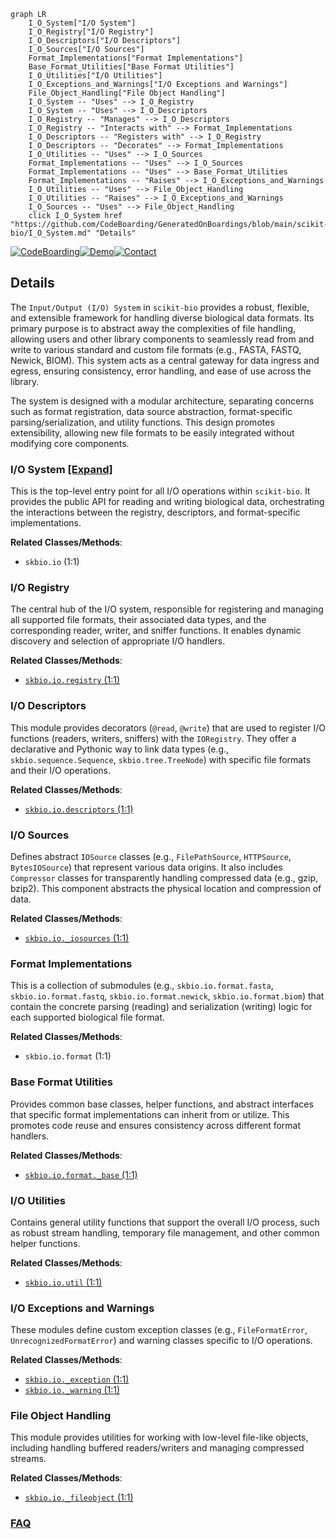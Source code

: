 ```mermaid
graph LR
    I_O_System["I/O System"]
    I_O_Registry["I/O Registry"]
    I_O_Descriptors["I/O Descriptors"]
    I_O_Sources["I/O Sources"]
    Format_Implementations["Format Implementations"]
    Base_Format_Utilities["Base Format Utilities"]
    I_O_Utilities["I/O Utilities"]
    I_O_Exceptions_and_Warnings["I/O Exceptions and Warnings"]
    File_Object_Handling["File Object Handling"]
    I_O_System -- "Uses" --> I_O_Registry
    I_O_System -- "Uses" --> I_O_Descriptors
    I_O_Registry -- "Manages" --> I_O_Descriptors
    I_O_Registry -- "Interacts with" --> Format_Implementations
    I_O_Descriptors -- "Registers with" --> I_O_Registry
    I_O_Descriptors -- "Decorates" --> Format_Implementations
    I_O_Utilities -- "Uses" --> I_O_Sources
    Format_Implementations -- "Uses" --> I_O_Sources
    Format_Implementations -- "Uses" --> Base_Format_Utilities
    Format_Implementations -- "Raises" --> I_O_Exceptions_and_Warnings
    I_O_Utilities -- "Uses" --> File_Object_Handling
    I_O_Utilities -- "Raises" --> I_O_Exceptions_and_Warnings
    I_O_Sources -- "Uses" --> File_Object_Handling
    click I_O_System href "https://github.com/CodeBoarding/GeneratedOnBoardings/blob/main/scikit-bio/I_O_System.md" "Details"
```

[![CodeBoarding](https://img.shields.io/badge/Generated%20by-CodeBoarding-9cf?style=flat-square)](https://github.com/CodeBoarding/CodeBoarding)[![Demo](https://img.shields.io/badge/Try%20our-Demo-blue?style=flat-square)](https://www.codeboarding.org/demo)[![Contact](https://img.shields.io/badge/Contact%20us%20-%20contact@codeboarding.org-lightgrey?style=flat-square)](mailto:contact@codeboarding.org)

## Details

The `Input/Output (I/O) System` in `scikit-bio` provides a robust, flexible, and extensible framework for handling diverse biological data formats. Its primary purpose is to abstract away the complexities of file handling, allowing users and other library components to seamlessly read from and write to various standard and custom file formats (e.g., FASTA, FASTQ, Newick, BIOM). This system acts as a central gateway for data ingress and egress, ensuring consistency, error handling, and ease of use across the library.

The system is designed with a modular architecture, separating concerns such as format registration, data source abstraction, format-specific parsing/serialization, and utility functions. This design promotes extensibility, allowing new file formats to be easily integrated without modifying core components.

### I/O System [[Expand]](./I_O_System.md)
This is the top-level entry point for all I/O operations within `scikit-bio`. It provides the public API for reading and writing biological data, orchestrating the interactions between the registry, descriptors, and format-specific implementations.


**Related Classes/Methods**:

- `skbio.io` (1:1)


### I/O Registry
The central hub of the I/O system, responsible for registering and managing all supported file formats, their associated data types, and the corresponding reader, writer, and sniffer functions. It enables dynamic discovery and selection of appropriate I/O handlers.


**Related Classes/Methods**:

- <a href="https://github.com/biocore/scikit-bio/blob/main/skbio/io/registry.py#L1-L1" target="_blank" rel="noopener noreferrer">`skbio.io.registry` (1:1)</a>


### I/O Descriptors
This module provides decorators (`@read`, `@write`) that are used to register I/O functions (readers, writers, sniffers) with the `IORegistry`. They offer a declarative and Pythonic way to link data types (e.g., `skbio.sequence.Sequence`, `skbio.tree.TreeNode`) with specific file formats and their I/O operations.


**Related Classes/Methods**:

- <a href="https://github.com/biocore/scikit-bio/blob/main/skbio/io/descriptors.py#L1-L1" target="_blank" rel="noopener noreferrer">`skbio.io.descriptors` (1:1)</a>


### I/O Sources
Defines abstract `IOSource` classes (e.g., `FilePathSource`, `HTTPSource`, `BytesIOSource`) that represent various data origins. It also includes `Compressor` classes for transparently handling compressed data (e.g., gzip, bzip2). This component abstracts the physical location and compression of data.


**Related Classes/Methods**:

- <a href="https://github.com/biocore/scikit-bio/blob/main/skbio/io/_iosources.py#L1-L1" target="_blank" rel="noopener noreferrer">`skbio.io._iosources` (1:1)</a>


### Format Implementations
This is a collection of submodules (e.g., `skbio.io.format.fasta`, `skbio.io.format.fastq`, `skbio.io.format.newick`, `skbio.io.format.biom`) that contain the concrete parsing (reading) and serialization (writing) logic for each supported biological file format.


**Related Classes/Methods**:

- `skbio.io.format` (1:1)


### Base Format Utilities
Provides common base classes, helper functions, and abstract interfaces that specific format implementations can inherit from or utilize. This promotes code reuse and ensures consistency across different format handlers.


**Related Classes/Methods**:

- <a href="https://github.com/biocore/scikit-bio/blob/main/skbio/io/format/_base.py#L1-L1" target="_blank" rel="noopener noreferrer">`skbio.io.format._base` (1:1)</a>


### I/O Utilities
Contains general utility functions that support the overall I/O process, such as robust stream handling, temporary file management, and other common helper functions.


**Related Classes/Methods**:

- <a href="https://github.com/biocore/scikit-bio/blob/main/skbio/io/util.py#L1-L1" target="_blank" rel="noopener noreferrer">`skbio.io.util` (1:1)</a>


### I/O Exceptions and Warnings
These modules define custom exception classes (e.g., `FileFormatError`, `UnrecognizedFormatError`) and warning classes specific to I/O operations.


**Related Classes/Methods**:

- <a href="https://github.com/biocore/scikit-bio/blob/main/skbio/io/_exception.py#L1-L1" target="_blank" rel="noopener noreferrer">`skbio.io._exception` (1:1)</a>
- <a href="https://github.com/biocore/scikit-bio/blob/main/skbio/io/_warning.py#L1-L1" target="_blank" rel="noopener noreferrer">`skbio.io._warning` (1:1)</a>


### File Object Handling
This module provides utilities for working with low-level file-like objects, including handling buffered readers/writers and managing compressed streams.


**Related Classes/Methods**:

- <a href="https://github.com/biocore/scikit-bio/blob/main/skbio/io/_fileobject.py#L1-L1" target="_blank" rel="noopener noreferrer">`skbio.io._fileobject` (1:1)</a>




### [FAQ](https://github.com/CodeBoarding/GeneratedOnBoardings/tree/main?tab=readme-ov-file#faq)